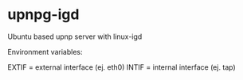 # upnpg-igd
Ubuntu based upnp server with linux-igd

Environment variables:

EXTIF = external interface (ej. eth0)
INTIF = internal interface (ej. tap)
